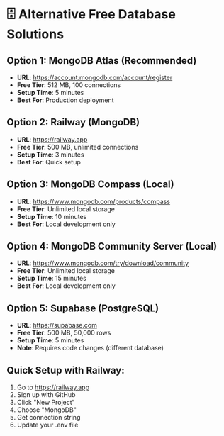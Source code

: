 # 🗄️ Alternative Free Database Solutions

## Option 1: MongoDB Atlas (Recommended)
- **URL**: https://account.mongodb.com/account/register
- **Free Tier**: 512 MB, 100 connections
- **Setup Time**: 5 minutes
- **Best For**: Production deployment

## Option 2: Railway (MongoDB)
- **URL**: https://railway.app
- **Free Tier**: 500 MB, unlimited connections
- **Setup Time**: 3 minutes
- **Best For**: Quick setup

## Option 3: MongoDB Compass (Local)
- **URL**: https://www.mongodb.com/products/compass
- **Free Tier**: Unlimited local storage
- **Setup Time**: 10 minutes
- **Best For**: Local development only

## Option 4: MongoDB Community Server (Local)
- **URL**: https://www.mongodb.com/try/download/community
- **Free Tier**: Unlimited local storage
- **Setup Time**: 15 minutes
- **Best For**: Local development only

## Option 5: Supabase (PostgreSQL)
- **URL**: https://supabase.com
- **Free Tier**: 500 MB, 50,000 rows
- **Setup Time**: 5 minutes
- **Note**: Requires code changes (different database)

## Quick Setup with Railway:
1. Go to https://railway.app
2. Sign up with GitHub
3. Click "New Project"
4. Choose "MongoDB"
5. Get connection string
6. Update your .env file
